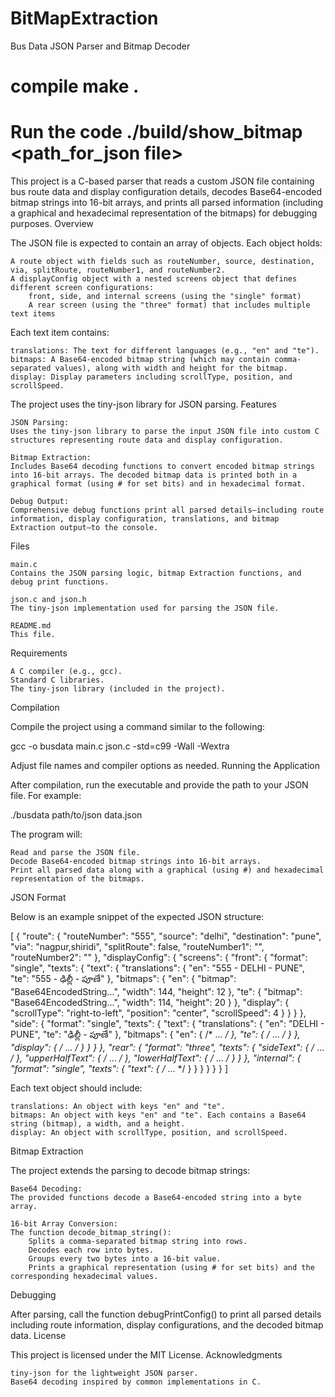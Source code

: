# BitMapExtraction


Bus Data JSON Parser and Bitmap Decoder

# compile  make .
# Run the code ./build/show_bitmap <path_for_json file> <json file name>
 
This project is a C-based parser that reads a custom JSON file containing bus route data and display configuration details, decodes Base64-encoded bitmap strings into 16-bit arrays, and prints all parsed information (including a graphical and hexadecimal representation of the bitmaps) for debugging purposes.
Overview

The JSON file is expected to contain an array of objects. Each object holds:

    A route object with fields such as routeNumber, source, destination, via, splitRoute, routeNumber1, and routeNumber2.
    A displayConfig object with a nested screens object that defines different screen configurations:
        front, side, and internal screens (using the "single" format)
        A rear screen (using the "three" format) that includes multiple text items

Each text item contains:

    translations: The text for different languages (e.g., "en" and "te").
    bitmaps: A Base64-encoded bitmap string (which may contain comma-separated values), along with width and height for the bitmap.
    display: Display parameters including scrollType, position, and scrollSpeed.

The project uses the tiny-json library for JSON parsing.
Features

    JSON Parsing:
    Uses the tiny-json library to parse the input JSON file into custom C structures representing route data and display configuration.

    Bitmap Extraction:
    Includes Base64 decoding functions to convert encoded bitmap strings into 16-bit arrays. The decoded bitmap data is printed both in a graphical format (using # for set bits) and in hexadecimal format.

    Debug Output:
    Comprehensive debug functions print all parsed details—including route information, display configuration, translations, and bitmap Extraction output—to the console.

Files

    main.c
    Contains the JSON parsing logic, bitmap Extraction functions, and debug print functions.

    json.c and json.h
    The tiny-json implementation used for parsing the JSON file.

    README.md
    This file.

Requirements

    A C compiler (e.g., gcc).
    Standard C libraries.
    The tiny-json library (included in the project).

Compilation

Compile the project using a command similar to the following:

gcc -o busdata main.c json.c -std=c99 -Wall -Wextra

Adjust file names and compiler options as needed.
Running the Application

After compilation, run the executable and provide the path to your JSON file. For example:

./busdata path/to/json data.json

The program will:

    Read and parse the JSON file.
    Decode Base64-encoded bitmap strings into 16-bit arrays.
    Print all parsed data along with a graphical (using #) and hexadecimal representation of the bitmaps.

JSON Format

Below is an example snippet of the expected JSON structure:

[
  {
    "route": {
      "routeNumber": "555",
      "source": "delhi",
      "destination": "pune",
      "via": "nagpur,shiridi",
      "splitRoute": false,
      "routeNumber1": "",
      "routeNumber2": ""
    },
    "displayConfig": {
      "screens": {
        "front": {
          "format": "single",
          "texts": {
            "text": {
              "translations": {
                "en": "555 - DELHI - PUNE",
                "te": "555 - ఢిల్లీ - పూణే"
              },
              "bitmaps": {
                "en": {
                  "bitmap": "Base64EncodedString...",
                  "width": 144,
                  "height": 12
                },
                "te": {
                  "bitmap": "Base64EncodedString...",
                  "width": 114,
                  "height": 20
                }
              },
              "display": {
                "scrollType": "right-to-left",
                "position": "center",
                "scrollSpeed": 4
              }
            }
          }
        },
        "side": {
          "format": "single",
          "texts": {
            "text": {
              "translations": {
                "en": "DELHI - PUNE",
                "te": "ఢిల్లీ - పూణే"
              },
              "bitmaps": {
                "en": { /* ... */ },
                "te": { /* ... */ }
              },
              "display": { /* ... */ }
            }
          }
        },
        "rear": {
          "format": "three",
          "texts": {
            "sideText": { /* ... */ },
            "upperHalfText": { /* ... */ },
            "lowerHalfText": { /* ... */ }
          }
        },
        "internal": {
          "format": "single",
          "texts": {
            "text": { /* ... */ }
          }
        }
      }
    }
  }
]

Each text object should include:

    translations: An object with keys "en" and "te".
    bitmaps: An object with keys "en" and "te". Each contains a Base64 string (bitmap), a width, and a height.
    display: An object with scrollType, position, and scrollSpeed.

Bitmap Extraction

The project extends the parsing to decode bitmap strings:

    Base64 Decoding:
    The provided functions decode a Base64-encoded string into a byte array.

    16-bit Array Conversion:
    The function decode_bitmap_string():
        Splits a comma-separated bitmap string into rows.
        Decodes each row into bytes.
        Groups every two bytes into a 16-bit value.
        Prints a graphical representation (using # for set bits) and the corresponding hexadecimal values.

Debugging

After parsing, call the function debugPrintConfig() to print all parsed details including route information, display configurations, and the decoded bitmap data.
License

This project is licensed under the MIT License.
Acknowledgments

    tiny-json for the lightweight JSON parser.
    Base64 decoding inspired by common implementations in C.
